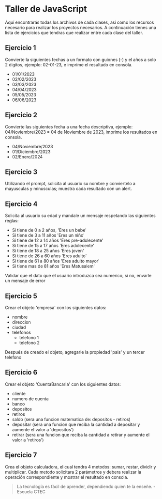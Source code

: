 # Taller de JavaScript
Aquí encontrarás todas los archivos de cada clases, asi como los recursos necesario para realizar los proyectos necesarios.
A continuación tienes una lista de ejercicios que tendras que realizar entre cada clase del taller.

## Ejercicio 1

Convierte la siguientes fechas a un formato con guiones (-) y el años a solo 2 digitos, ejemplo: 02-01-23, e imprime el resultado en consola.
* 01/01/2023
* 02/02/2023
* 03/03/2023
* 04/04/2023
* 05/05/2023
* 06/06/2023

## Ejercicio 2
Convierte las siguientes fecha a una fecha descriptiva, ejemplo: 04/Noviembre/2023 = 04 de Noviembre de 2023, imprime los resultados en consola.
* 04/Noviembre/2023
* 01/Diciembre/2023
* 02/Enero/2024

## Ejercicio 3
Utilizando el prompt, solicita al usuario su nombre y conviertelo a mayusculas y minusculas; muestra cada resultado con un alert.

## Ejercicio 4
Solicita al usuario su edad y mandale un mensaje respetando las siguientes reglas:
* Si tiene de 0 a 2 años, 'Eres un bebe'
* Si tiene de 3 a 11 años 'Eres un niño'
* Si tiene de 12 a 14 años 'Eres pre-adolecente'
* Si tiene de 15 a 17 años 'Eres adolecente'
* Si tiene de 18 a 25 años 'Eres joven'
* Si tiene de 26 a 60 años 'Eres adulto'
* Si tiene de 61 a 80 años 'Eres adulto mayor'
* Si tiene mas de 81 años 'Eres Matusalem'


Validar que el dato que el usuario introduzca sea numerico, si no, envarle un mensaje de error


## Ejercicio 5
Crear el objeto 'empresa' con los siguientes datos:
* nombre
* direccion
* ciudad
* telefonos
    * telefono 1
    * telefono 2

Después de creado el objeto, agregarle la propiedad 'pais' y un tercer telefono

## Ejercicio 6
Crear el objeto 'CuentaBancaria' con los siguientes datos:
* cliente
* numero de cuenta
* banco
* depositos
* retiros
* saldo (sera una funcion matematica de: depositos - retiros)
* depositar (sera una funcion que reciba la cantidad a depositar y aumente el valor a 'depositos')
* retirar (sera una funcion que reciba la cantidad a retirar y aumente el valor a 'retiros')

## Ejercicio 7
Crea el objeto calculadora, el cual tendra 4 metodos: sumar, restar, dividir y multiplicar. 
Cada metodo solicitara 2 parámetros y debera realizar la operación correspondiente y mostrar el resultado en consola.

> La tecnología es fácil de aprender, dependiendo quien te la enseñe. - Escuela CTEC
